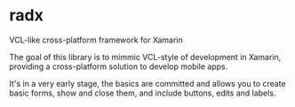 # radx
VCL-like cross-platform framework for Xamarin

The goal of this library is to mimmic VCL-style of development in Xamarin, providing a cross-platform solution to develop mobile apps.

It's in a very early stage, the basics are committed and allows you to create basic forms, show and close them, and include buttons, edits and labels.